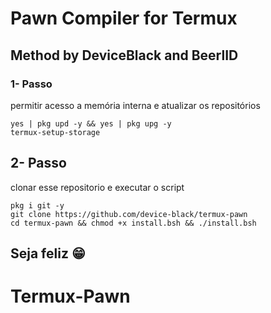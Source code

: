 # Pawn Compiler for Termux
## Method by DeviceBlack and BeerlID

### 1- Passo
permitir acesso a memória interna e atualizar os repositórios
```bsh
yes | pkg upd -y && yes | pkg upg -y
termux-setup-storage
```

## 2- Passo
clonar esse repositorio e executar o script
```bsh
pkg i git -y
git clone https://github.com/device-black/termux-pawn
cd termux-pawn && chmod +x install.bsh && ./install.bsh
```

## Seja feliz 😁
# Termux-Pawn
